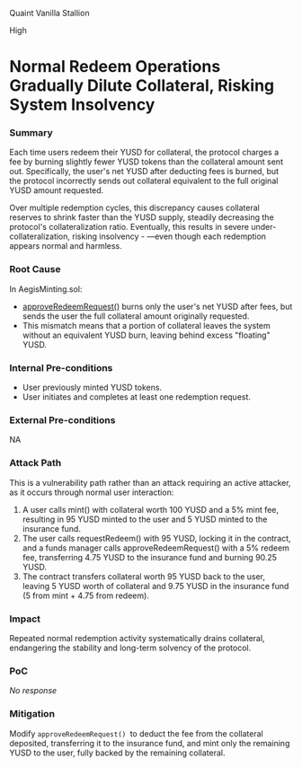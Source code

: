 Quaint Vanilla Stallion

High

# Normal Redeem Operations Gradually Dilute Collateral, Risking System Insolvency

### Summary

Each time users redeem their YUSD for collateral, the protocol charges a fee by burning slightly fewer YUSD tokens than the collateral amount sent out. Specifically, the user's net YUSD after deducting fees is burned, but the protocol incorrectly sends out collateral equivalent to the full original YUSD amount requested. 

Over multiple redemption cycles, this discrepancy causes collateral reserves to shrink faster than the YUSD supply, steadily decreasing the protocol's collateralization ratio. Eventually, this results in severe under-collateralization, risking insolvency - —even though each redemption appears normal and harmless.

### Root Cause

In AegisMinting.sol:
- [approveRedeemRequest()](https://github.com/sherlock-audit/2025-04-aegis-op-grant/blob/main/aegis-contracts/contracts/AegisMinting.sol#L354-L355) burns only the user's net YUSD after fees, but sends the user the full collateral amount originally requested.
- This mismatch means that a portion of collateral leaves the system without an equivalent YUSD burn, leaving behind excess "floating" YUSD.

### Internal Pre-conditions

- User previously minted YUSD tokens.
- User initiates and completes at least one redemption request.

### External Pre-conditions

NA

### Attack Path

This is a vulnerability path rather than an attack requiring an active attacker, as it occurs through normal user interaction:
1. A user calls mint() with collateral worth 100 YUSD and a 5% mint fee, resulting in 95 YUSD minted to the user and 5 YUSD minted to the insurance fund.
2. The user calls requestRedeem() with 95 YUSD, locking it in the contract, and a funds manager calls approveRedeemRequest() with a 5% redeem fee, transferring 4.75 YUSD to the insurance fund and burning 90.25 YUSD.
3. The contract transfers collateral worth 95 YUSD back to the user, leaving 5 YUSD worth of collateral and 9.75 YUSD in the insurance fund (5 from mint + 4.75 from redeem).

### Impact

Repeated normal redemption activity systematically drains collateral, endangering the stability and long-term solvency of the protocol.

### PoC

_No response_

### Mitigation

Modify `approveRedeemRequest() `to deduct the fee from the collateral deposited, transferring it to the insurance fund, and mint only the remaining YUSD to the user, fully backed by the remaining collateral.